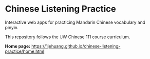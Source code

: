# Chinese Listening Practice

Interactive web apps for practicing Mandarin Chinese vocabulary and pinyin.

This repository follows the UW Chinese 111 course curriculum.

**Home page:** https://1jehuang.github.io/chinese-listening-practice/home.html